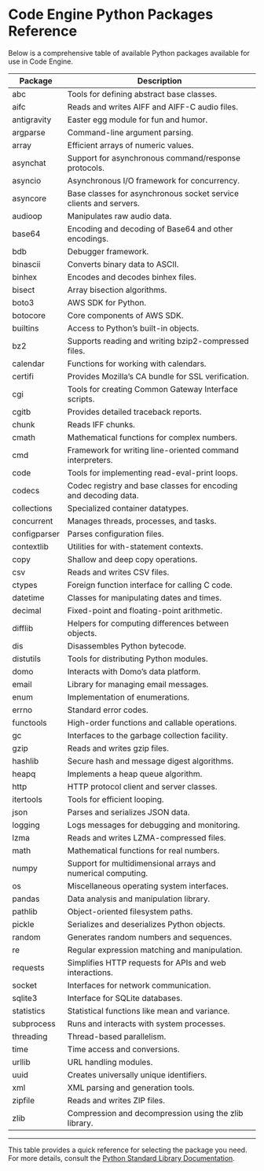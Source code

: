 # Code Engine Python Packages Reference

Below is a comprehensive table of available Python packages available for use in Code Engine.

| **Package**  | **Description**                                                   |
| ------------ | ----------------------------------------------------------------- |
| abc          | Tools for defining abstract base classes.                         |
| aifc         | Reads and writes AIFF and AIFF-C audio files.                     |
| antigravity  | Easter egg module for fun and humor.                              |
| argparse     | Command-line argument parsing.                                    |
| array        | Efficient arrays of numeric values.                               |
| asynchat     | Support for asynchronous command/response protocols.              |
| asyncio      | Asynchronous I/O framework for concurrency.                       |
| asyncore     | Base classes for asynchronous socket service clients and servers. |
| audioop      | Manipulates raw audio data.                                       |
| base64       | Encoding and decoding of Base64 and other encodings.              |
| bdb          | Debugger framework.                                               |
| binascii     | Converts binary data to ASCII.                                    |
| binhex       | Encodes and decodes binhex files.                                 |
| bisect       | Array bisection algorithms.                                       |
| boto3        | AWS SDK for Python.                                               |
| botocore     | Core components of AWS SDK.                                       |
| builtins     | Access to Python’s built-in objects.                              |
| bz2          | Supports reading and writing bzip2-compressed files.              |
| calendar     | Functions for working with calendars.                             |
| certifi      | Provides Mozilla’s CA bundle for SSL verification.                |
| cgi          | Tools for creating Common Gateway Interface scripts.              |
| cgitb        | Provides detailed traceback reports.                              |
| chunk        | Reads IFF chunks.                                                 |
| cmath        | Mathematical functions for complex numbers.                       |
| cmd          | Framework for writing line-oriented command interpreters.         |
| code         | Tools for implementing read-eval-print loops.                     |
| codecs       | Codec registry and base classes for encoding and decoding data.   |
| collections  | Specialized container datatypes.                                  |
| concurrent   | Manages threads, processes, and tasks.                            |
| configparser | Parses configuration files.                                       |
| contextlib   | Utilities for with-statement contexts.                            |
| copy         | Shallow and deep copy operations.                                 |
| csv          | Reads and writes CSV files.                                       |
| ctypes       | Foreign function interface for calling C code.                    |
| datetime     | Classes for manipulating dates and times.                         |
| decimal      | Fixed-point and floating-point arithmetic.                        |
| difflib      | Helpers for computing differences between objects.                |
| dis          | Disassembles Python bytecode.                                     |
| distutils    | Tools for distributing Python modules.                            |
| domo         | Interacts with Domo’s data platform.                              |
| email        | Library for managing email messages.                              |
| enum         | Implementation of enumerations.                                   |
| errno        | Standard error codes.                                             |
| functools    | High-order functions and callable operations.                     |
| gc           | Interfaces to the garbage collection facility.                    |
| gzip         | Reads and writes gzip files.                                      |
| hashlib      | Secure hash and message digest algorithms.                        |
| heapq        | Implements a heap queue algorithm.                                |
| http         | HTTP protocol client and server classes.                          |
| itertools    | Tools for efficient looping.                                      |
| json         | Parses and serializes JSON data.                                  |
| logging      | Logs messages for debugging and monitoring.                       |
| lzma         | Reads and writes LZMA-compressed files.                           |
| math         | Mathematical functions for real numbers.                          |
| numpy        | Support for multidimensional arrays and numerical computing.      |
| os           | Miscellaneous operating system interfaces.                        |
| pandas       | Data analysis and manipulation library.                           |
| pathlib      | Object-oriented filesystem paths.                                 |
| pickle       | Serializes and deserializes Python objects.                       |
| random       | Generates random numbers and sequences.                           |
| re           | Regular expression matching and manipulation.                     |
| requests     | Simplifies HTTP requests for APIs and web interactions.           |
| socket       | Interfaces for network communication.                             |
| sqlite3      | Interface for SQLite databases.                                   |
| statistics   | Statistical functions like mean and variance.                     |
| subprocess   | Runs and interacts with system processes.                         |
| threading    | Thread-based parallelism.                                         |
| time         | Time access and conversions.                                      |
| urllib       | URL handling modules.                                             |
| uuid         | Creates universally unique identifiers.                           |
| xml          | XML parsing and generation tools.                                 |
| zipfile      | Reads and writes ZIP files.                                       |
| zlib         | Compression and decompression using the zlib library.             |

---

This table provides a quick reference for selecting the package you need. For more details, consult the [Python Standard Library Documentation](https://docs.python.org/3/library/).
